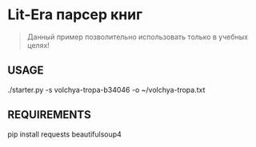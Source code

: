 Lit-Era парсер книг
===================

> Данный пример позволительно использовать только в учебных целях!

USAGE
-----

./starter.py -s volchya-tropa-b34046 -o ~/volchya-tropa.txt


REQUIREMENTS
------------

pip install requests beautifulsoup4
